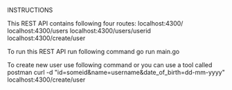 INSTRUCTIONS

This REST API contains following four routes:
  localhost:4300/
  localhost:4300/users
  localhost:4300/users/userid
  localhost:4300/create/user


To run this REST API run following command
         go run main.go

To create new user use following command or you can use a tool called postman
         curl -d "id=someid&name=username&date_of_birth=dd-mm-yyyy" localhost:4300/create/user

 
